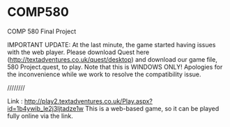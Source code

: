 # COMP580
COMP 580 Final Project

IMPORTANT UPDATE: At the last minute, the game started having issues with the web player. Please download Quest here (http://textadventures.co.uk/quest/desktop) and download our game file, 580 Project.quest, to play. Note that this is WINDOWS ONLY! Apologies for the inconvenience while we work to resolve the compatibility issue.


////////

Link : http://play2.textadventures.co.uk/Play.aspx?id=1b4ywib_le2j3ljtadze1w
This is a web-based game, so it can be played fully online via the link.


